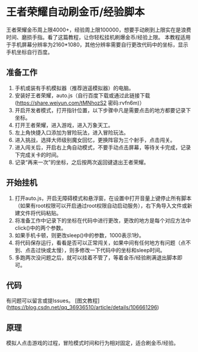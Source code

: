 # 王者荣耀自动刷金币/经验脚本
王者荣耀金币周上限4000+，经验周上限100000，想要手动刷到上限实在是浪费时间、磨损手指。看了这篇教程，让你轻松挂机刷爆金币/经验上限。 本教程适用于手机屏幕分辨率为2160*1080，其他分辨率需要自行更改代码中的坐标，显示手机坐标自行百度。
## 准备工作
1. 手机或装有手机模拟器（推荐逍遥模拟器）的电脑。
2. 安装好王者荣耀，auto.js（自行百度下载或通过此链接下载(https://share.weiyun.com/tMNhozS2 密码:rvfn6m)）
3. 开启开发者模式，打开指针位置，以下步骤中凡是需要点击的地方都要记录下坐标。
4. 打开王者荣耀，进入游戏，进入万象天工。
5. 左上角快捷入口添加为冒险玩法，进入冒险玩法。
6. 进入挑战，选择大师级别魔女回忆，更换阵容为三个射手，点击闯关。
7. 进入闯关后，开启右上角自动模式，不要手动点击屏幕，等待关卡完成，记录下完成关卡的时间。
8. 记录“再来一次”的坐标，之后按两次返回键退出王者荣耀。
## 开始挂机
1. 打开auto.js，开启无障碍模式和悬浮窗，在设置中打开音量上键停止所有脚本（如果有root权限可以开启通过root权限自动启动服务），右下角导入文件或新建文件将代码粘贴。
2. 将准备工作中记录下的坐标在代码中进行更改，更改的地方是每个对应方法中click()中的两个参数。
3. 如果手机卡顿，则更改sleep()中的参数，1000表示1秒。
4. 将代码保存运行，看看是否可以正常闯关，如果中间有任何地方有问题（点不到、点击过快或太慢），则多修改一下代码中的坐标和sleep时间。
5. 多跑两次没问题之后，就可以挂着不管了，等着金币/经验刷满退出脚本即可。
## 代码
有问题可以留言或提Issues。
[图文教程] (https://blog.csdn.net/qq_36936510/article/details/106661296)
## 原理
模拟人点击游戏的过程，冒险模式时间和行为相对固定，适合刷金币/经验。
